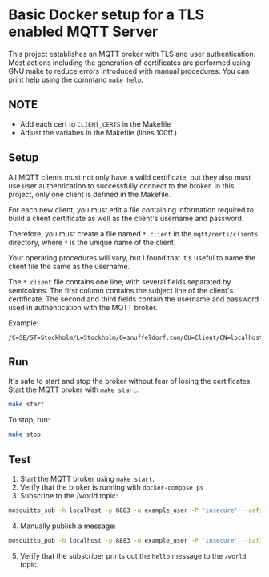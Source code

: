 # Basic Docker setup for a TLS enabled MQTT Server

This project establishes an MQTT broker with TLS and user
authentication.  Most actions including the generation of certificates
are performed using GNU make to reduce errors introduced with manual
procedures.  You can print help using the command `make help`.

## NOTE

- Add each cert to `CLIENT_CERTS` in the Makefile
- Adjust the variabes in the Makefile (lines 100ff.)

## Setup

All MQTT clients must not only have a valid certificate, but they also
must use user authentication to successfully connect to the broker.
In this project, only one client is defined in the Makefile.

For each new client, you must edit a file containing information
required to build a client certificate as well as the client's
username and password.

Therefore, you must create a file named `*.client` in the
`mqtt/certs/clients` directory, where `*` is the unique name of the
client.

Your operating procedures will vary, but I found that it's useful to
name the client file the same as the username.

The `*.client` file contains one line, with several fields separated
by semicolons.  The first column contains the subject line of the
client's certificate.  The second and third fields contain the
username and password used in authentication with the MQTT broker.

Example:

```
/C=SE/ST=Stockholm/L=Stockholm/O=snuffeldorf.com/OU=Client/CN=localhost;example_user;insecure
```

## Run

It's safe to start and stop the broker without fear of losing the
certificates. Start the MQTT broker with `make start`.

```bash
make start
```

To stop, run:

```bash
make stop
```

## Test

1. Start the MQTT broker using `make start`.
2. Verify that the broker is running with `docker-compose ps`
3. Subscribe to the /world topic:
```bash
mosquitto_sub -h localhost -p 8883 -u example_user -P 'insecure' --cafile mqtt/certs/ca/ca.crt --cert mqtt/certs/clients/example_user.crt --key mqtt/certs/clients/example_user.key -t /world
```
4. Manually publish a message:
```bash
mosquitto_pub -h localhost -p 8883 -u example_user -P 'insecure' --cafile mqtt/certs/ca/ca.crt --cert mqtt/certs/clients/example_user.crt --key mqtt/certs/clients/example_user.key -m hello -t /world
```
5. Verify that the subscriber prints out the `hello` message to the `/world` topic.
